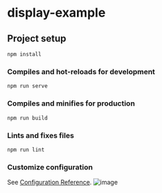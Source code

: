 # display-example

## Project setup
```
npm install
```

### Compiles and hot-reloads for development
```
npm run serve
```

### Compiles and minifies for production
```
npm run build
```

### Lints and fixes files
```
npm run lint
```

### Customize configuration
See [Configuration Reference](https://cli.vuejs.org/config/).
![image](https://user-images.githubusercontent.com/65922544/186696182-b791b0d0-c107-4f14-a0e5-88e22132aba1.png)
